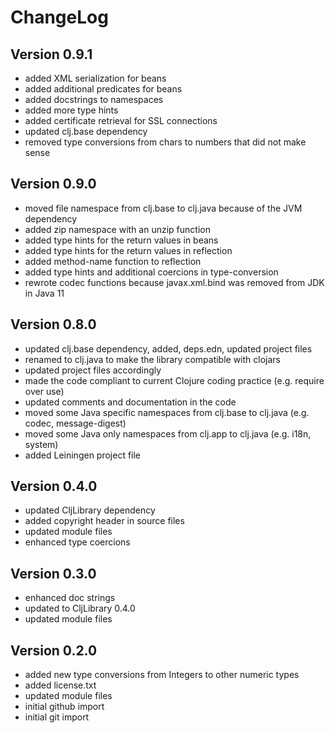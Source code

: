 ChangeLog
=========

Version 0.9.1
-------------
* added XML serialization for beans
* added additional predicates for beans
* added docstrings to namespaces
* added more type hints
* added certificate retrieval for SSL connections
* updated clj.base dependency
* removed type conversions from chars to numbers that did not make sense

Version 0.9.0
-------------
* moved file namespace from clj.base to clj.java because of the JVM dependency
* added zip namespace with an unzip function
* added type hints for the return values in beans
* added type hints for the return values in reflection
* added method-name function to reflection
* added type hints and additional coercions in type-conversion
* rewrote codec functions because javax.xml.bind was removed from JDK in Java 11

Version 0.8.0
------------- 
* updated clj.base dependency, added, deps.edn, updated project files
* renamed to clj.java to make the library compatible with clojars
* updated project files accordingly
* made the code compliant to current Clojure coding practice (e.g. require over use)
* updated comments and documentation in the code
* moved some Java specific namespaces from clj.base to clj.java (e.g. codec, message-digest)
* moved some Java only namespaces from clj.app to clj.java (e.g. i18n, system)
* added Leiningen project file

Version 0.4.0
-------------
* updated CljLibrary dependency
* added copyright header in source files
* updated module files
* enhanced type coercions

Version 0.3.0
-------------
* enhanced doc strings
* updated to CljLibrary 0.4.0
* updated module files

Version 0.2.0
-------------
* added new type conversions from Integers to other numeric types
* added license.txt
* updated module files
* initial github import
* initial git import
